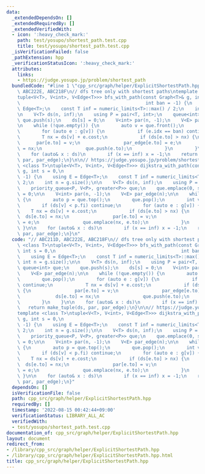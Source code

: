 ```yaml
---
data:
  _extendedDependsOn: []
  _extendedRequiredBy: []
  _extendedVerifiedWith:
  - icon: ':heavy_check_mark:'
    path: test/yosupo/shortest_path.test.cpp
    title: test/yosupo/shortest_path.test.cpp
  _isVerificationFailed: false
  _pathExtension: hpp
  _verificationStatusIcon: ':heavy_check_mark:'
  attributes:
    links:
    - https://judge.yosupo.jp/problem/shortest_path
  bundledCode: "#line 1 \"cpp_src/graph/helper/ExplicitShortestPath.hpp\"\n// ABC211D,\
    \ ABC222E, ABC218F\n// dfs tree only with shortest paths\ntemplate <class T>\n\
    tuple<V<T>, V<int>, V<Edge<T>>> bfs_with_path(const Graph<T>& g, int s = 0,\n\
    \                                              int ban = -1) {\n    using E =\
    \ Edge<T>;\n    const T inf = numeric_limits<T>::max() / 2;\n    int n = g.size();\n\
    \n    V<T> ds(n, inf);\n    using P = pair<T, int>;\n    queue<int> que;\n   \
    \ que.push(s);\n    ds[s] = 0;\n    V<int> par(n, -1);\n    V<E> par_edge(n);\n\
    \n    while (!que.empty()) {\n        auto v = que.front();\n        que.pop();\n\
    \        for (auto e : g[v]) {\n            if (e.idx == ban) continue;\n    \
    \        T nx = ds[v] + e.cost;\n            if (ds[e.to] > nx) {\n          \
    \      par[e.to] = v;\n                par_edge[e.to] = e;\n                ds[e.to]\
    \ = nx;\n                que.push(e.to);\n            }\n        }\n    }\n\n\
    \    for (auto& x : ds)\n        if (x == inf) x = -1;\n    return make_tuple(ds,\
    \ par, par_edge);\n}\n\n// https://judge.yosupo.jp/problem/shortest_path\ntemplate\
    \ <class T>\ntuple<V<T>, V<int>, V<Edge<T>>> dijkstra_with_path(const Graph<T>&\
    \ g, int s = 0,\n                                                   int ban =\
    \ -1) {\n    using E = Edge<T>;\n    const T inf = numeric_limits<T>::max() /\
    \ 2;\n    int n = g.size();\n\n    V<T> ds(n, inf);\n    using P = pair<T, int>;\n\
    \    priority_queue<P, V<P>, greater<P>> que;\n    que.emplace(0, s);\n    ds[s]\
    \ = 0;\n\n    V<int> par(n, -1);\n    V<E> par_edge(n);\n\n    while (!que.empty())\
    \ {\n        auto p = que.top();\n        que.pop();\n        int v = p.se;\n\
    \        if (ds[v] < p.fi) continue;\n        for (auto e : g[v]) {\n        \
    \    T nx = ds[v] + e.cost;\n            if (ds[e.to] > nx) {\n              \
    \  ds[e.to] = nx;\n                par[e.to] = v;\n                par_edge[e.to]\
    \ = e;\n                que.emplace(nx, e.to);\n            }\n        }\n   \
    \ }\n\n    for (auto& x : ds)\n        if (x == inf) x = -1;\n    return make_tuple(ds,\
    \ par, par_edge);\n}\n"
  code: "// ABC211D, ABC222E, ABC218F\n// dfs tree only with shortest paths\ntemplate\
    \ <class T>\ntuple<V<T>, V<int>, V<Edge<T>>> bfs_with_path(const Graph<T>& g,\
    \ int s = 0,\n                                              int ban = -1) {\n\
    \    using E = Edge<T>;\n    const T inf = numeric_limits<T>::max() / 2;\n   \
    \ int n = g.size();\n\n    V<T> ds(n, inf);\n    using P = pair<T, int>;\n   \
    \ queue<int> que;\n    que.push(s);\n    ds[s] = 0;\n    V<int> par(n, -1);\n\
    \    V<E> par_edge(n);\n\n    while (!que.empty()) {\n        auto v = que.front();\n\
    \        que.pop();\n        for (auto e : g[v]) {\n            if (e.idx == ban)\
    \ continue;\n            T nx = ds[v] + e.cost;\n            if (ds[e.to] > nx)\
    \ {\n                par[e.to] = v;\n                par_edge[e.to] = e;\n   \
    \             ds[e.to] = nx;\n                que.push(e.to);\n            }\n\
    \        }\n    }\n\n    for (auto& x : ds)\n        if (x == inf) x = -1;\n \
    \   return make_tuple(ds, par, par_edge);\n}\n\n// https://judge.yosupo.jp/problem/shortest_path\n\
    template <class T>\ntuple<V<T>, V<int>, V<Edge<T>>> dijkstra_with_path(const Graph<T>&\
    \ g, int s = 0,\n                                                   int ban =\
    \ -1) {\n    using E = Edge<T>;\n    const T inf = numeric_limits<T>::max() /\
    \ 2;\n    int n = g.size();\n\n    V<T> ds(n, inf);\n    using P = pair<T, int>;\n\
    \    priority_queue<P, V<P>, greater<P>> que;\n    que.emplace(0, s);\n    ds[s]\
    \ = 0;\n\n    V<int> par(n, -1);\n    V<E> par_edge(n);\n\n    while (!que.empty())\
    \ {\n        auto p = que.top();\n        que.pop();\n        int v = p.se;\n\
    \        if (ds[v] < p.fi) continue;\n        for (auto e : g[v]) {\n        \
    \    T nx = ds[v] + e.cost;\n            if (ds[e.to] > nx) {\n              \
    \  ds[e.to] = nx;\n                par[e.to] = v;\n                par_edge[e.to]\
    \ = e;\n                que.emplace(nx, e.to);\n            }\n        }\n   \
    \ }\n\n    for (auto& x : ds)\n        if (x == inf) x = -1;\n    return make_tuple(ds,\
    \ par, par_edge);\n}"
  dependsOn: []
  isVerificationFile: false
  path: cpp_src/graph/helper/ExplicitShortestPath.hpp
  requiredBy: []
  timestamp: '2022-08-15 00:42:44+09:00'
  verificationStatus: LIBRARY_ALL_AC
  verifiedWith:
  - test/yosupo/shortest_path.test.cpp
documentation_of: cpp_src/graph/helper/ExplicitShortestPath.hpp
layout: document
redirect_from:
- /library/cpp_src/graph/helper/ExplicitShortestPath.hpp
- /library/cpp_src/graph/helper/ExplicitShortestPath.hpp.html
title: cpp_src/graph/helper/ExplicitShortestPath.hpp
---
```

